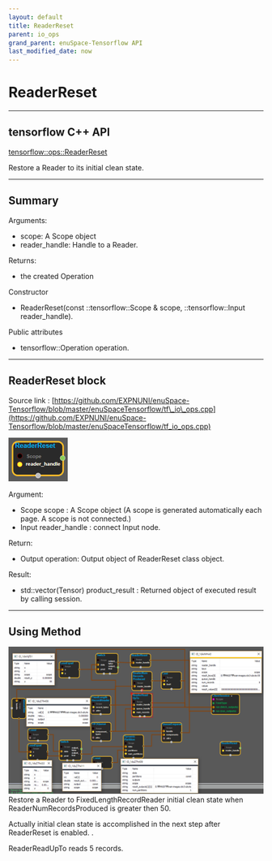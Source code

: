 ```yaml
--- 
layout: default 
title: ReaderReset 
parent: io_ops 
grand_parent: enuSpace-Tensorflow API 
last_modified_date: now 
--- 
```


# ReaderReset

---

## tensorflow C++ API

[tensorflow::ops::ReaderReset](https://www.tensorflow.org/api_docs/cc/class/tensorflow/ops/reader-reset)

Restore a Reader to its initial clean state.

---

## Summary

Arguments:

* scope: A Scope object
* reader\_handle: Handle to a Reader.

Returns:

* the created Operation

Constructor

* ReaderReset\(const ::tensorflow::Scope & scope, ::tensorflow::Input reader\_handle\).

Public attributes

* tensorflow::Operation operation.

---

## ReaderReset block

Source link : [https://github.com/EXPNUNI/enuSpace-Tensorflow/blob/master/enuSpaceTensorflow/tf\_io\_ops.cpp](https://github.com/EXPNUNI/enuSpace-Tensorflow/blob/master/enuSpaceTensorflow/tf_io_ops.cpp)

![](./assets/io_ReaderReset_Symbol.png)

Argument:

* Scope scope : A Scope object \(A scope is generated automatically each page. A scope is not connected.\)
* Input reader\_handle : connect  Input node.

Return:

* Output operation: Output object of ReaderReset class object.

Result:

* std::vector\(Tensor\) product\_result : Returned object of executed result by calling session.

---

## Using Method

![](./assets/io_ReaderReset_Method.png)Restore a Reader to FixedLengthRecordReader initial clean state when ReaderNumRecordsProduced is greater then  50.

Actually initial clean state is accomplished in the next step after ReaderReset is enabled. .

ReaderReadUpTo reads 5 records.

